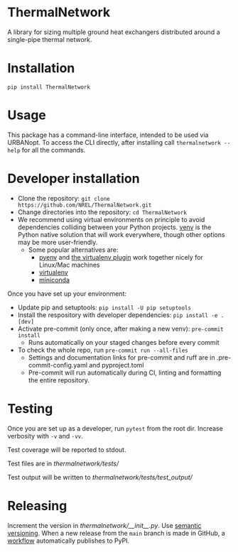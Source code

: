 # ThermalNetwork

A library for sizing multiple ground heat exchangers distributed around a single-pipe thermal network.

# Installation

`pip install ThermalNetwork`

# Usage

This package has a command-line interface, intended to be used via URBANopt. To access the CLI directly, after installing call `thermalnetwork --help` for all the commands.

# Developer installation

- Clone the repository: `git clone https://github.com/NREL/ThermalNetwork.git`
- Change directories into the repository: `cd ThermalNetwork`
- We recommend using virtual environments on principle to avoid dependencies colliding between your Python projects. [venv](https://docs.python.org/3/library/venv.html) is the Python native solution that will work everywhere, though other options may be more user-friendly.
    - Some popular alternatives are:
        - [pyenv](https://github.com/pyenv/pyenv) and [the virtualenv plugin](https://github.com/pyenv/pyenv-virtualenv) work together nicely for Linux/Mac machines
        - [virtualenv](https://virtualenv.pypa.io/en/latest/)
        - [miniconda](https://docs.conda.io/projects/miniconda/en/latest/)

Once you have set up your environment:
- Update pip and setuptools: `pip install -U pip setuptools`
- Install the respository with developer dependencies: `pip install -e .[dev]`
- Activate pre-commit (only once, after making a new venv): `pre-commit install`
    - Runs automatically on your staged changes before every commit
- To check the whole repo, run `pre-commit run --all-files`
    - Settings and documentation links for pre-commit and ruff are in .pre-commit-config.yaml and pyproject.toml
    - Pre-commit will run automatically during CI, linting and formatting the entire repository.

# Testing

Once you are set up as a developer, run `pytest` from the root dir. Increase verbosity with `-v` and `-vv`.

Test coverage will be reported to stdout.

Test files are in _thermalnetwork/tests/_

Test output will be written to _thermalnetwork/tests/test_output/_

# Releasing

Increment the version in *thermalnetwork/_\_init__.py*. Use [semantic versioning](https://semver.org/).
When a new release from the `main` branch is made in GitHub, a [workflow](https://github.com/marketplace/actions/pypi-publish) automatically publishes to PyPI.

